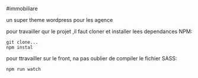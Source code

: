 #immobiliare

un super theme wordpress pour les agence 


pour travailler qur le projet ,il faut cloner et installer lees dependances NPM:

```
git clone...
npm instal

```

pour ttravailler sur le front, na pas oublier de compiler le fichier SASS:
```
npm run watch

```